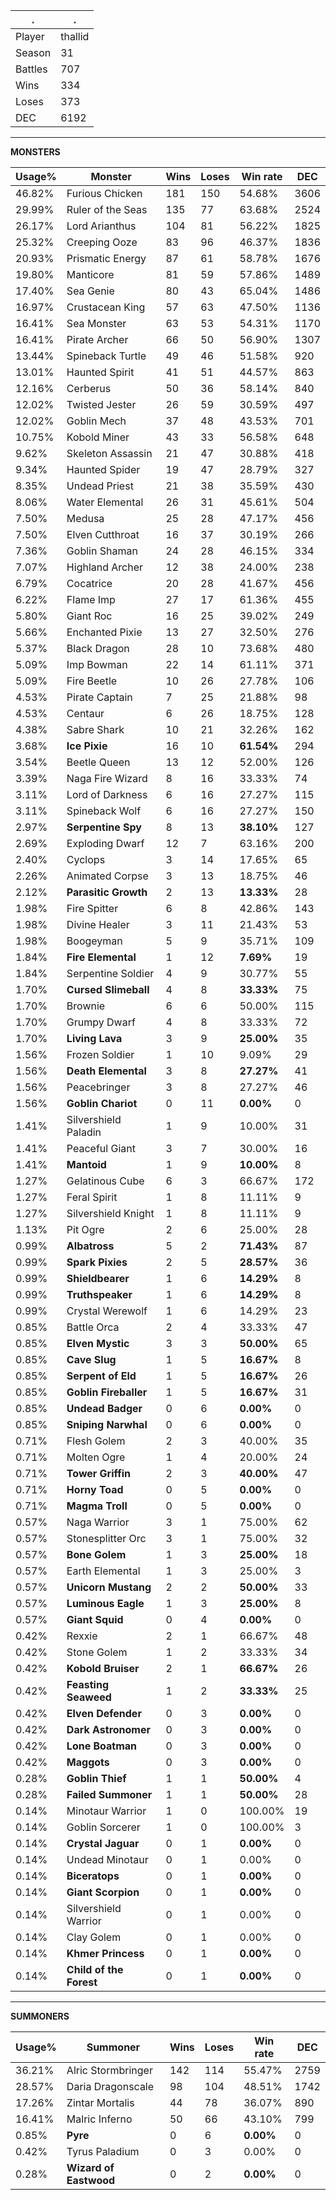 .|.
|-|-
Player|thallid
Season|31
Battles|707
Wins|334
Loses|373
DEC|6192

---
**MONSTERS**

Usage%|Monster|Wins|Loses|Win rate|DEC|
-|-|-|-|-|-|
46.82%|Furious Chicken|181|150|54.68%|3606|
29.99%|Ruler of the Seas|135|77|63.68%|2524|
26.17%|Lord Arianthus|104|81|56.22%|1825|
25.32%|Creeping Ooze|83|96|46.37%|1836|
20.93%|Prismatic Energy|87|61|58.78%|1676|
19.80%|Manticore|81|59|57.86%|1489|
17.40%|Sea Genie|80|43|65.04%|1486|
16.97%|Crustacean King|57|63|47.50%|1136|
16.41%|Sea Monster|63|53|54.31%|1170|
16.41%|Pirate Archer|66|50|56.90%|1307|
13.44%|Spineback Turtle|49|46|51.58%|920|
13.01%|Haunted Spirit|41|51|44.57%|863|
12.16%|Cerberus|50|36|58.14%|840|
12.02%|Twisted Jester|26|59|30.59%|497|
12.02%|Goblin Mech|37|48|43.53%|701|
10.75%|Kobold Miner|43|33|56.58%|648|
9.62%|Skeleton Assassin|21|47|30.88%|418|
9.34%|Haunted Spider|19|47|28.79%|327|
8.35%|Undead Priest|21|38|35.59%|430|
8.06%|Water Elemental|26|31|45.61%|504|
7.50%|Medusa|25|28|47.17%|456|
7.50%|Elven Cutthroat|16|37|30.19%|266|
7.36%|Goblin Shaman|24|28|46.15%|334|
7.07%|Highland Archer|12|38|24.00%|238|
6.79%|Cocatrice|20|28|41.67%|456|
6.22%|Flame Imp|27|17|61.36%|455|
5.80%|Giant Roc|16|25|39.02%|249|
5.66%|Enchanted Pixie|13|27|32.50%|276|
5.37%|Black Dragon|28|10|73.68%|480|
5.09%|Imp Bowman|22|14|61.11%|371|
5.09%|Fire Beetle|10|26|27.78%|106|
4.53%|Pirate Captain|7|25|21.88%|98|
4.53%|Centaur|6|26|18.75%|128|
4.38%|Sabre Shark|10|21|32.26%|162|
3.68%|**Ice Pixie**|16|10|**61.54%**|294|
3.54%|Beetle Queen|13|12|52.00%|126|
3.39%|Naga Fire Wizard|8|16|33.33%|74|
3.11%|Lord of Darkness|6|16|27.27%|115|
3.11%|Spineback Wolf|6|16|27.27%|150|
2.97%|**Serpentine Spy**|8|13|**38.10%**|127|
2.69%|Exploding Dwarf|12|7|63.16%|200|
2.40%|Cyclops|3|14|17.65%|65|
2.26%|Animated Corpse|3|13|18.75%|46|
2.12%|**Parasitic Growth**|2|13|**13.33%**|28|
1.98%|Fire Spitter|6|8|42.86%|143|
1.98%|Divine Healer|3|11|21.43%|53|
1.98%|Boogeyman|5|9|35.71%|109|
1.84%|**Fire Elemental**|1|12|**7.69%**|19|
1.84%|Serpentine Soldier|4|9|30.77%|55|
1.70%|**Cursed Slimeball**|4|8|**33.33%**|75|
1.70%|Brownie|6|6|50.00%|115|
1.70%|Grumpy Dwarf|4|8|33.33%|72|
1.70%|**Living Lava**|3|9|**25.00%**|35|
1.56%|Frozen Soldier|1|10|9.09%|29|
1.56%|**Death Elemental**|3|8|**27.27%**|41|
1.56%|Peacebringer|3|8|27.27%|46|
1.56%|**Goblin Chariot**|0|11|**0.00%**|0|
1.41%|Silvershield Paladin|1|9|10.00%|31|
1.41%|Peaceful Giant|3|7|30.00%|16|
1.41%|**Mantoid**|1|9|**10.00%**|8|
1.27%|Gelatinous Cube|6|3|66.67%|172|
1.27%|Feral Spirit|1|8|11.11%|9|
1.27%|Silvershield Knight|1|8|11.11%|9|
1.13%|Pit Ogre|2|6|25.00%|28|
0.99%|**Albatross**|5|2|**71.43%**|87|
0.99%|**Spark Pixies**|2|5|**28.57%**|36|
0.99%|**Shieldbearer**|1|6|**14.29%**|8|
0.99%|**Truthspeaker**|1|6|**14.29%**|8|
0.99%|Crystal Werewolf|1|6|14.29%|23|
0.85%|Battle Orca|2|4|33.33%|47|
0.85%|**Elven Mystic**|3|3|**50.00%**|65|
0.85%|**Cave Slug**|1|5|**16.67%**|8|
0.85%|**Serpent of Eld**|1|5|**16.67%**|26|
0.85%|**Goblin Fireballer**|1|5|**16.67%**|31|
0.85%|**Undead Badger**|0|6|**0.00%**|0|
0.85%|**Sniping Narwhal**|0|6|**0.00%**|0|
0.71%|Flesh Golem|2|3|40.00%|35|
0.71%|Molten Ogre|1|4|20.00%|24|
0.71%|**Tower Griffin**|2|3|**40.00%**|47|
0.71%|**Horny Toad**|0|5|**0.00%**|0|
0.71%|**Magma Troll**|0|5|**0.00%**|0|
0.57%|Naga Warrior|3|1|75.00%|62|
0.57%|Stonesplitter Orc|3|1|75.00%|32|
0.57%|**Bone Golem**|1|3|**25.00%**|18|
0.57%|Earth Elemental|1|3|25.00%|3|
0.57%|**Unicorn Mustang**|2|2|**50.00%**|33|
0.57%|**Luminous Eagle**|1|3|**25.00%**|8|
0.57%|**Giant Squid**|0|4|**0.00%**|0|
0.42%|Rexxie|2|1|66.67%|48|
0.42%|Stone Golem|1|2|33.33%|34|
0.42%|**Kobold Bruiser**|2|1|**66.67%**|26|
0.42%|**Feasting Seaweed**|1|2|**33.33%**|25|
0.42%|**Elven Defender**|0|3|**0.00%**|0|
0.42%|**Dark Astronomer**|0|3|**0.00%**|0|
0.42%|**Lone Boatman**|0|3|**0.00%**|0|
0.42%|**Maggots**|0|3|**0.00%**|0|
0.28%|**Goblin Thief**|1|1|**50.00%**|4|
0.28%|**Failed Summoner**|1|1|**50.00%**|28|
0.14%|Minotaur Warrior|1|0|100.00%|19|
0.14%|Goblin Sorcerer|1|0|100.00%|3|
0.14%|**Crystal Jaguar**|0|1|**0.00%**|0|
0.14%|Undead Minotaur|0|1|0.00%|0|
0.14%|**Biceratops**|0|1|**0.00%**|0|
0.14%|**Giant Scorpion**|0|1|**0.00%**|0|
0.14%|Silvershield Warrior|0|1|0.00%|0|
0.14%|Clay Golem|0|1|0.00%|0|
0.14%|**Khmer Princess**|0|1|**0.00%**|0|
0.14%|**Child of the Forest**|0|1|**0.00%**|0|

---
**SUMMONERS**

Usage%|Summoner|Wins|Loses|Win rate|DEC|
-|-|-|-|-|-|
36.21%|Alric Stormbringer|142|114|55.47%|2759|
28.57%|Daria Dragonscale|98|104|48.51%|1742|
17.26%|Zintar Mortalis|44|78|36.07%|890|
16.41%|Malric Inferno|50|66|43.10%|799|
0.85%|**Pyre**|0|6|**0.00%**|0|
0.42%|Tyrus Paladium|0|3|0.00%|0|
0.28%|**Wizard of Eastwood**|0|2|**0.00%**|0|
